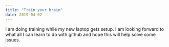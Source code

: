 ```yaml
---
title: "Train your brain"
date: 2019-04-02
---
```

I am doing training while my new laptop gets setup.
I am looking forward to what all I can learn to do with github and hope this will help solve some issues.
